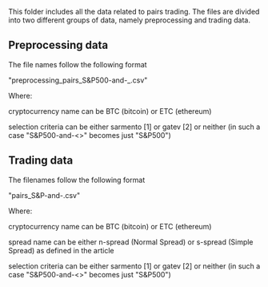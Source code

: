 This folder includes all the data related to pairs trading. The files are divided into two different groups of data, namely preprocessing and trading data.

## Preprocessing data
The file names follow the following format

"preprocessing_pairs_S&P500-and-<cryptocurrency name>_<selection criteria>.csv"
  
  Where:
  
  cryptocurrency name can be BTC (bitcoin) or ETC (ethereum)
  
  selection criteria can be either sarmento [1] or gatev [2] or neither (in such a case "S&P500-and-<>" becomes just "S&P500")

## Trading data
The filenames follow the following format
  
"pairs_S&P-and-<cryptocurrency name>_<spread name>_<selection criteria>.csv"
  
  Where:
  
  cryptocurrency name can be BTC (bitcoin) or ETC (ethereum)
  
  spread name can be either n-spread (Normal Spread) or s-spread (Simple Spread) as defined in the article
  
  selection criteria can be either sarmento [1] or gatev [2] or neither (in such a case "S&P500-and-<>" becomes just "S&P500")
